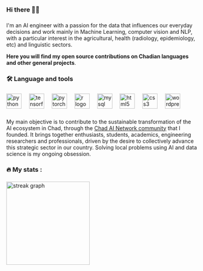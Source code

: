 ### Hi there 👋🏾

###
<p align="left">I'm an AI engineer with a passion for the data that influences our everyday decisions and work mainly in Machine Learning, computer vision and NLP, with a particular interest in the agricultural, health (radiology, epidemiology, etc) and linguistic sectors. 

**Here you will find my open source contributions on Chadian languages and other general projects**.
###

<h3 align="left">🛠 Language and tools</h3>

###

<div align="left">
  <img src="https://cdn.jsdelivr.net/gh/devicons/devicon/icons/python/python-original.svg" height="40" alt="python logo"  />
  <img width="12" />
  <img src="https://cdn.jsdelivr.net/gh/devicons/devicon/icons/tensorflow/tensorflow-original.svg" height="40" alt="tensorflow logo"  />
  <img width="12" />
  <img src="https://cdn.jsdelivr.net/gh/devicons/devicon/icons/pytorch/pytorch-original.svg" height="40" alt="pytorch logo"  />
  <img width="12" />
  <img src="https://cdn.jsdelivr.net/gh/devicons/devicon/icons/r/r-original.svg" height="40" alt="r logo"  />
  <img width="12" />
  <img src="https://cdn.jsdelivr.net/gh/devicons/devicon/icons/mysql/mysql-original.svg" height="40" alt="mysql logo"  />
  <img width="12" />
  <img src="https://cdn.jsdelivr.net/gh/devicons/devicon/icons/html5/html5-original.svg" height="40" alt="html5 logo"  />
  <img width="12" />
  <img src="https://cdn.jsdelivr.net/gh/devicons/devicon/icons/css3/css3-original.svg" height="40" alt="css3 logo"  />
  <img width="12" />
  <img src="https://cdn.jsdelivr.net/gh/devicons/devicon/icons/wordpress/wordpress-original.svg" height="40" alt="wordpress logo"  />
</div>

###

My main objective is to contribute to the sustainable transformation of the AI ecosystem in Chad, through the [Chad AI Network community](https://chadainetwork.org/) that I founded. It brings together enthusiasts, students, academics, engineering researchers and professionals, driven by the desire to collectively advance this strategic sector in our country.
Solving local problems using AI and data science is my ongoing obsession.

<h3 align="left">🔥 My stats :</h3>

###

<div align="left">
  <img src="https://streak-stats.demolab.com?user=abdelazizharane&locale=en&mode=daily&theme=dark&hide_border=false&border_radius=5&order=3" height="220" alt="streak graph"  />
</div>

###
